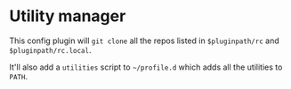 # Utility manager

This config plugin will ``git clone`` all the repos listed in ``$pluginpath/rc`` and ``$pluginpath/rc.local``.

It'll also add a ``utilities`` script to ``~/profile.d`` which adds all the utilities to ``PATH``.

